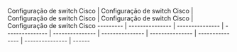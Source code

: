 Configuração de switch Cisco   | Configuração de switch Cisco   | Configuração de switch Cisco   | Configuração de switch Cisco   | Configuração de switch Cisco
--------- | --------------- | --------------- | --------------- | --------------- | --------------- | --------------- | --------------- | --------------- | ------

